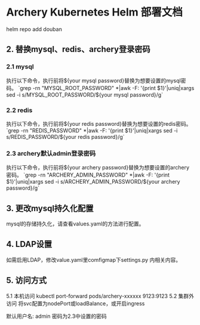 # Archery Kubernetes Helm 部署文档 

helm repo add douban 

## 2. 替换mysql、redis、archery登录密码

### 2.1 mysql
执行以下命令，执行前将${your mysql password}替换为想要设置的mysql密码。
`grep -rn "MYSQL_ROOT_PASSWORD" *|awk -F: '{print $1}'|uniq|xargs sed -i s/MYSQL_ROOT_PASSWORD/${your mysql password}/g`

### 2.2 redis
执行以下命令，执行前将${your redis password}替换为想要设置的redis密码。
`grep -rn "REDIS_PASSWORD" *|awk -F: '{print $1}'|uniq|xargs sed -i s/REDIS_PASSWORD/${your redis password}/g`

### 2.3 archery默认admin登录密码
执行以下命令，执行前将${your archery password}替换为想要设置的archery密码。
`grep -rn "ARCHERY_ADMIN_PASSWORD" *|awk -F: '{print $1}'|uniq|xargs sed -i s/ARCHERY_ADMIN_PASSWORD/${your archery password}/g`

## 3. 更改mysql持久化配置

mysql的存储持久化，请查看values.yaml的方法进行配置。

## 4. LDAP设置

如需启用LDAP，修改value.yaml里comfigmap下settings.py 内相关内容。

## 5. 访问方式

5.1 本机访问 kubectl port-forward pods/archery-xxxxxx 9123:9123 
5.2 集群外访问 将svc配置为nodePort或loadBalance，或开启ingress

默认用户名: admin
密码为2.3中设置的密码
